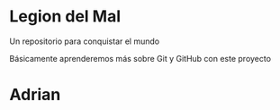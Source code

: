 # Legion del Mal
Un repositorio para conquistar el mundo

Básicamente aprenderemos más sobre Git y GitHub con este proyecto


# Adrian




